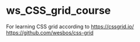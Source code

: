# ws_CSS_grid_course
For learning CSS grid according to https://cssgrid.io/
https://github.com/wesbos/css-grid
